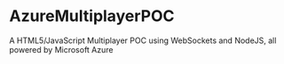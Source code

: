 AzureMultiplayerPOC
===================

A HTML5/JavaScript Multiplayer POC using WebSockets and NodeJS, all powered by Microsoft Azure  
